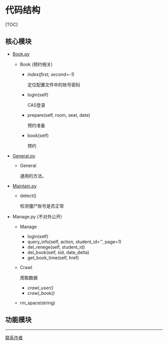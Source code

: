 # 代码结构

[TOC]

## 核心模块

- [Book.py](../Book.py)

  - Book (预约相关)

    - *index(first, second=-1)*

      定位配置文件中的账号密码

    - login(self)

      CAS登录

    - prepare(self, room, seat, date)

      预约准备

    - book(self)

      预约

- [General.py](../General.py)

  - General

    通用的方法。

- [Maintain.py](../Maintain.py)

  - detect()

    检测僵尸账号是否正常

- Manage.py  (不对外公开)

  - Manage

    - login(self)
    - query_info(self, action, student_id='', page=1)
    - del_renege(self, student_id)
    - del_book(self, sid, date_delta)
    - get_book_time(self, href)

  - Crawl

    爬取数据

    - *crawl_user()*
    - *crawl_book()*

  - rm_space(string)

## 功能模块



------

[联系作者](mailto:code@defjia.top)